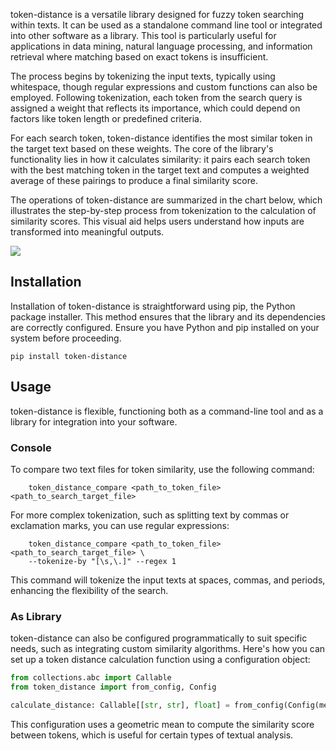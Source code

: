 token-distance is a versatile library designed for fuzzy token searching within texts. It can be used as a standalone
command line tool or integrated into other software as a library. This tool is particularly useful for applications in
data mining, natural language processing, and information retrieval where matching based on exact tokens is
insufficient.

The process begins by tokenizing the input texts, typically using whitespace, though regular expressions and custom
functions can also be employed. Following tokenization, each token from the search query is assigned a weight that
reflects its importance, which could depend on factors like token length or predefined criteria.

For each search token, token-distance identifies the most similar token in the target text based on these weights. The
core of the library's functionality lies in how it calculates similarity: it pairs each search token with the best
matching token in the target text and computes a weighted average of these pairings to produce a final similarity score.

The operations of token-distance are summarized in the chart below, which illustrates the step-by-step process from
tokenization to the calculation of similarity scores. This visual aid helps users understand how inputs are transformed
into meaningful outputs.


![](source/_static/schema.png)


## Installation

Installation of token-distance is straightforward using pip, the Python package installer. This method ensures that the
library and its dependencies are correctly configured. Ensure you have Python and pip installed on your system before
proceeding.

````shell
pip install token-distance
````


## Usage

token-distance is flexible, functioning both as a command-line tool and as a library for integration into your software.

### Console

To compare two text files for token similarity, use the following command:


````shell
    token_distance_compare <path_to_token_file> <path_to_search_target_file>
````

For more complex tokenization, such as splitting text by commas or exclamation marks, you can use regular expressions:

````shell
    token_distance_compare <path_to_token_file> <path_to_search_target_file> \
    --tokenize-by "[\s,\.]" --regex 1
````

This command will tokenize the input texts at spaces, commas, and periods, enhancing the flexibility of the search.

### As Library

token-distance can also be configured programmatically to suit specific needs, such as integrating custom similarity
algorithms. Here's how you can set up a token distance calculation function using a configuration object:

````python
from collections.abc import Callable
from token_distance import from_config, Config

calculate_distance: Callable[[str, str], float] = from_config(Config(mean='geometric'))
````

This configuration uses a geometric mean to compute the similarity score between tokens, which is useful for certain
types of textual analysis.


